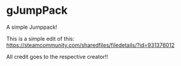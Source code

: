 # gJumpPack
A simple Jumppack!

This is a simple edit of this:
https://steamcommunity.com/sharedfiles/filedetails/?id=931376012

All credit goes to the respective creator!!
